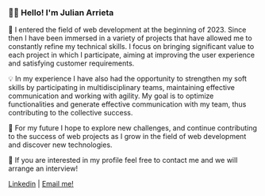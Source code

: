 
### 👋🏻 Hello! I'm Julian Arrieta

🚀 I entered the field of web development at the beginning of 2023. Since then I have been immersed in a variety of projects that have allowed me to constantly refine my technical skills. I focus on bringing significant value to each project in which I participate, aiming at improving the user experience and satisfying customer requirements.

💡 In my experience I have also had the opportunity to strengthen my soft skills by participating in multidisciplinary teams, maintaining effective communication and working with agility. My goal is to optimize functionalities and generate effective communication with my team, thus contributing to the collective success.

🌱 For my future I hope to explore new challenges, and continue contributing to the success of web projects as I grow in the field of web development and discover new technologies.

💼 If you are interested in my profile feel free to contact me and we will arrange an interview!

[Linkedin](https://www.linkedin.com/in/julian-arrieta-dev/) | 
[Email me!](mailto:julian2arrieta@gmail.com)
